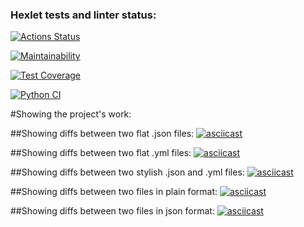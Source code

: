 ### Hexlet tests and linter status:
[![Actions Status](https://github.com/PavelZ94/python-project-50/actions/workflows/hexlet-check.yml/badge.svg)](https://github.com/PavelZ94/python-project-50/actions)

[![Maintainability](https://api.codeclimate.com/v1/badges/ee16b9a0af33f0b990c8/maintainability)](https://codeclimate.com/github/PavelZ94/python-project-50/maintainability)

[![Test Coverage](https://api.codeclimate.com/v1/badges/ee16b9a0af33f0b990c8/test_coverage)](https://codeclimate.com/github/PavelZ94/python-project-50/test_coverage)

[![Python CI](https://github.com/PavelZ94/python-project-50/actions/workflows/main.yml/badge.svg)](https://github.com/PavelZ94/python-project-50/actions/workflows/main.yml)


#Showing the project's work:

##Showing diffs between two flat .json files:
[![asciicast](https://asciinema.org/a/NOpxG6RrTPD0NvW8RP3C0uxJe.svg)](https://asciinema.org/a/NOpxG6RrTPD0NvW8RP3C0uxJe)

##Showing diffs between two flat .yml files:
[![asciicast](https://asciinema.org/a/cAPt71M6dzjKnfRQA6n33SZGl.svg)](https://asciinema.org/a/cAPt71M6dzjKnfRQA6n33SZGl)

##Showing diffs between two stylish .json and .yml files:
[![asciicast](https://asciinema.org/a/MPUod5brz5WMi1RDGRnKq7RtC.svg)](https://asciinema.org/a/MPUod5brz5WMi1RDGRnKq7RtC)

##Showing diffs between two files in plain format:
[![asciicast](https://asciinema.org/a/jjoPUNJ38PUeYcrN8P82ckDyy.svg)](https://asciinema.org/a/jjoPUNJ38PUeYcrN8P82ckDyy)

##Showing diffs between two files in json format:
[![asciicast](https://asciinema.org/a/FUK8POkczi9XcHGj824M5oVnd.svg)](https://asciinema.org/a/FUK8POkczi9XcHGj824M5oVnd)
